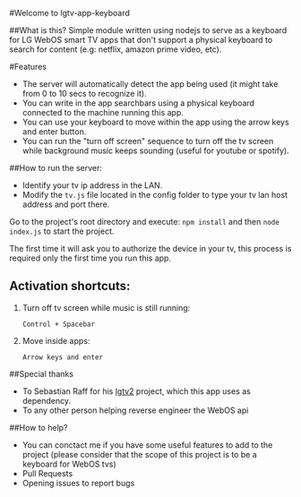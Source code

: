 #Welcome to lgtv-app-keyboard

##What is this?
Simple module written using nodejs to serve as a keyboard for LG WebOS smart TV apps that don't support a physical keyboard to search for content (e.g: netflix, amazon prime video, etc).

#Features
* The server will automatically detect the app being used (it might take from 0 to 10 secs to recognize it).
* You can write in the app searchbars using a physical keyboard connected to the machine running this app.
* You can use your keyboard to move within the app using the arrow keys and enter button.
* You can run the "turn off screen" sequence to turn off the tv screen while background music keeps sounding (useful for youtube or spotify).

##How to run the server:

* Identify your tv ip address in the LAN.
* Modify the `tv.js` file located in the config folder to type your tv lan host address and port there.

Go to the project's root directory and execute:
 `npm install` and then `node index.js` to start the project.
 
The first time it will ask you to authorize the device in your tv, this process is required only the first time you run this app.

## Activation shortcuts:

1. Turn off tv screen while music is still running: 

    `Control + Spacebar`
2. Move inside apps:

    `Arrow keys and enter`
    

##Special thanks
* To Sebastian Raff for his [lgtv2](https://github.com/hobbyquaker/lgtv2) project, which this app uses as dependency.
* To any other person helping reverse engineer the WebOS api

##How to help?

* You can conctact me if you have some useful features to add to the project (please consider that the scope of this project is to be a keyboard for WebOS tvs)
* Pull Requests
* Opening issues to report bugs